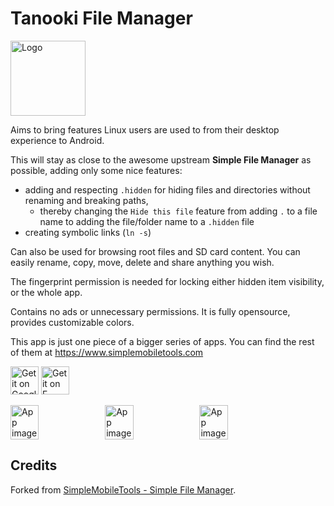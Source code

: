 # Tanooki File Manager

<img alt="Logo" src="fastlane/metadata/android/en-US/images/icon.png" width="120" />

Aims to bring features Linux users are used to from their desktop experience to Android.

This will stay as close to the awesome upstream **Simple File Manager** as possible, adding only some nice features:

+ adding and respecting `.hidden` for hiding files and directories without renaming and breaking paths,
  - thereby changing the `Hide this file` feature from adding `.` to a file name to adding the file/folder name to a `.hidden` file 
+ creating symbolic links (`ln -s`)

Can also be used for browsing root files and SD card content. You can easily rename, copy, move, delete and share anything you wish.

The fingerprint permission is needed for locking either hidden item visibility, or the whole app.

Contains no ads or unnecessary permissions. It is fully opensource, provides customizable colors.

This app is just one piece of a bigger series of apps. You can find the rest of them at https://www.simplemobiletools.com

<a href='https://play.google.com/store/apps/details?id=com.simplemobiletools.filemanager.pro'><img src='https://simplemobiletools.com/assets/images/google-play.png' alt='Get it on Google Play' height='45' /></a>
<a href='https://f-droid.org/packages/com.simplemobiletools.filemanager.pro'><img src='https://simplemobiletools.com/assets/images/f-droid.png' alt='Get it on F-Droid' height='45' /></a>

<div style="display:flex;">
<img alt="App image" src="fastlane/metadata/android/en-US/images/phoneScreenshots/english/1.jpg" width="30%">
<img alt="App image" src="fastlane/metadata/android/en-US/images/phoneScreenshots/english/2.jpg" width="30%">
<img alt="App image" src="fastlane/metadata/android/en-US/images/phoneScreenshots/english/3.jpg" width="30%">
</div>

## Credits

Forked from [SimpleMobileTools - Simple File Manager](https://github.com/SimpleMobileTools/Simple-File-Manager).
